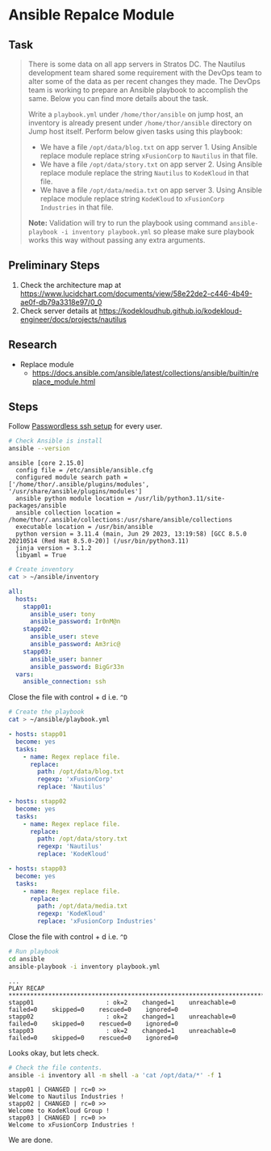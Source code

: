 # Ansible Repalce Module

## Task

> There is some data on all app servers in Stratos DC. The Nautilus development team shared some requirement with the DevOps team to alter some of the data as per recent changes they made. The DevOps team is working to prepare an Ansible playbook to accomplish the same. Below you can find more details about the task.
>
> Write a `playbook.yml` under `/home/thor/ansible` on jump host, an inventory is already present under `/home/thor/ansible` directory on Jump host itself. Perform below given tasks using this playbook:
>
> * We have a file `/opt/data/blog.txt` on app server 1. Using Ansible replace module replace string `xFusionCorp` to `Nautilus` in that file.
> * We have a file `/opt/data/story.txt` on app server 2. Using Ansible replace module replace the string `Nautilus` to `KodeKloud` in that file.
> * We have a file `/opt/data/media.txt` on app server 3. Using Ansible replace module replace string `KodeKloud` to `xFusionCorp Industries` in that file.
>
> **Note:** Validation will try to run the playbook using command `ansible-playbook -i inventory playbook.yml` so please make sure playbook works this way without passing any extra arguments.


## Preliminary Steps

1. Check the architecture map at https://www.lucidchart.com/documents/view/58e22de2-c446-4b49-ae0f-db79a3318e97/0_0
2. Check server details at https://kodekloudhub.github.io/kodekloud-engineer/docs/projects/nautilus

## Research

* Replace module
  * https://docs.ansible.com/ansible/latest/collections/ansible/builtin/replace_module.html


## Steps

Follow [Passwordless ssh setup](../../linux-system-administrator/networking/passwordless-ssh-access.md) for every user.

```bash
# Check Ansible is install
ansible --version
```

```
ansible [core 2.15.0]
  config file = /etc/ansible/ansible.cfg
  configured module search path = ['/home/thor/.ansible/plugins/modules', '/usr/share/ansible/plugins/modules']
  ansible python module location = /usr/lib/python3.11/site-packages/ansible
  ansible collection location = /home/thor/.ansible/collections:/usr/share/ansible/collections
  executable location = /usr/bin/ansible
  python version = 3.11.4 (main, Jun 29 2023, 13:19:58) [GCC 8.5.0 20210514 (Red Hat 8.5.0-20)] (/usr/bin/python3.11)
  jinja version = 3.1.2
  libyaml = True
```

```bash
# Create inventory
cat > ~/ansible/inventory
```

```yaml
all:
  hosts:
    stapp01:
      ansible_user: tony
      ansible_password: Ir0nM@n
    stapp02:
      ansible_user: steve
      ansible_password: Am3ric@
    stapp03:
      ansible_user: banner
      ansible_password: BigGr33n
  vars:
    ansible_connection: ssh
```

Close the file with control + d i.e. `^D`

```bash
# Create the playbook
cat > ~/ansible/playbook.yml
```

```yaml
- hosts: stapp01
  become: yes
  tasks:
    - name: Regex replace file.
      replace:
        path: /opt/data/blog.txt
        regexp: 'xFusionCorp'
        replace: 'Nautilus'

- hosts: stapp02
  become: yes
  tasks:
    - name: Regex replace file.
      replace:
        path: /opt/data/story.txt
        regexp: 'Nautilus'
        replace: 'KodeKloud'

- hosts: stapp03
  become: yes
  tasks:
    - name: Regex replace file.
      replace:
        path: /opt/data/media.txt
        regexp: 'KodeKloud'
        replace: 'xFusionCorp Industries'
```

Close the file with control + d i.e. `^D`

```bash
# Run playbook
cd ansible
ansible-playbook -i inventory playbook.yml
```

```
...
PLAY RECAP *************************************************************************************************************************************
stapp01                    : ok=2    changed=1    unreachable=0    failed=0    skipped=0    rescued=0    ignored=0
stapp02                    : ok=2    changed=1    unreachable=0    failed=0    skipped=0    rescued=0    ignored=0
stapp03                    : ok=2    changed=1    unreachable=0    failed=0    skipped=0    rescued=0    ignored=0
```

Looks okay, but lets check.

```bash
# Check the file contents.
ansible -i inventory all -m shell -a 'cat /opt/data/*' -f 1
```

```
stapp01 | CHANGED | rc=0 >>
Welcome to Nautilus Industries !
stapp02 | CHANGED | rc=0 >>
Welcome to KodeKloud Group !
stapp03 | CHANGED | rc=0 >>
Welcome to xFusionCorp Industries !
```

We are done.
